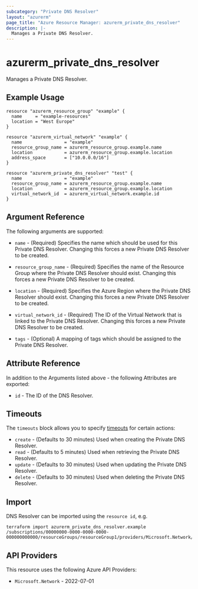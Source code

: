 ```yaml
---
subcategory: "Private DNS Resolver"
layout: "azurerm"
page_title: "Azure Resource Manager: azurerm_private_dns_resolver"
description: |-
  Manages a Private DNS Resolver.
---
```


# azurerm_private_dns_resolver

Manages a Private DNS Resolver.

## Example Usage

```hcl
resource "azurerm_resource_group" "example" {
  name     = "example-resources"
  location = "West Europe"
}

resource "azurerm_virtual_network" "example" {
  name                = "example"
  resource_group_name = azurerm_resource_group.example.name
  location            = azurerm_resource_group.example.location
  address_space       = ["10.0.0.0/16"]
}

resource "azurerm_private_dns_resolver" "test" {
  name                = "example"
  resource_group_name = azurerm_resource_group.example.name
  location            = azurerm_resource_group.example.location
  virtual_network_id  = azurerm_virtual_network.example.id
}
```

## Argument Reference

The following arguments are supported:

* `name` - (Required) Specifies the name which should be used for this Private DNS Resolver. Changing this forces a new Private DNS Resolver to be created.

* `resource_group_name` - (Required) Specifies the name of the Resource Group where the Private DNS Resolver should exist. Changing this forces a new Private DNS Resolver to be created.

* `location` - (Required) Specifies the Azure Region where the Private DNS Resolver should exist. Changing this forces a new Private DNS Resolver to be created.

* `virtual_network_id` - (Required) The ID of the Virtual Network that is linked to the Private DNS Resolver. Changing this forces a new Private DNS Resolver to be created.

* `tags` - (Optional) A mapping of tags which should be assigned to the Private DNS Resolver.

## Attribute Reference

In addition to the Arguments listed above - the following Attributes are exported:

* `id` - The ID of the DNS Resolver.

## Timeouts

The `timeouts` block allows you to specify [timeouts](https://developer.hashicorp.com/terraform/language/resources/configure#define-operation-timeouts) for certain actions:

* `create` - (Defaults to 30 minutes) Used when creating the Private DNS Resolver.
* `read` - (Defaults to 5 minutes) Used when retrieving the Private DNS Resolver.
* `update` - (Defaults to 30 minutes) Used when updating the Private DNS Resolver.
* `delete` - (Defaults to 30 minutes) Used when deleting the Private DNS Resolver.

## Import

DNS Resolver can be imported using the `resource id`, e.g.

```shell
terraform import azurerm_private_dns_resolver.example /subscriptions/00000000-0000-0000-0000-000000000000/resourceGroups/resourceGroup1/providers/Microsoft.Network/dnsResolvers/dnsResolver1
```

## API Providers
<!-- This section is generated, changes will be overwritten -->
This resource uses the following Azure API Providers:

* `Microsoft.Network` - 2022-07-01
